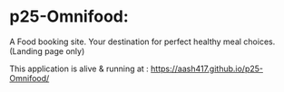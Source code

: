 # p25-Omnifood: 
A Food booking site.
Your destination for perfect healthy meal choices. (Landing page only)

This application is alive & running at : https://aash417.github.io/p25-Omnifood/
